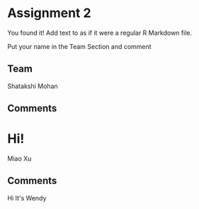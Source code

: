 # Assignment 2

You found it!  Add text to as if it were a regular R Markdown file.

Put your name in the Team Section and comment

## Team

Shatakshi Mohan

## Comments
Hi!
=======

Miao Xu


## Comments
Hi It's Wendy

